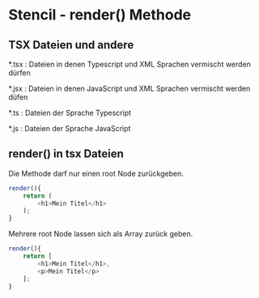 # Stencil - render() Methode

## TSX Dateien und andere

*.tsx
: Dateien in denen Typescript und XML Sprachen vermischt werden dürfen

*.jsx
: Dateien in denen JavaScript und XML Sprachen vermischt werden düfen

*.ts
: Dateien der Sprache Typescript

*.js
: Dateien der Sprache JavaScript

## render() in tsx Dateien
Die Methode darf nur einen root Node zurückgeben.

```typescript tsx
render(){
    return (
        <h1>Mein Titel</h1>
    );
}
```
Mehrere root Node lassen sich als Array zurück geben.
```typescript tsx
render(){
    return [
        <h1>Mein Titel</h1>,
        <p>Mein Titel</p>
    ];
}
```
